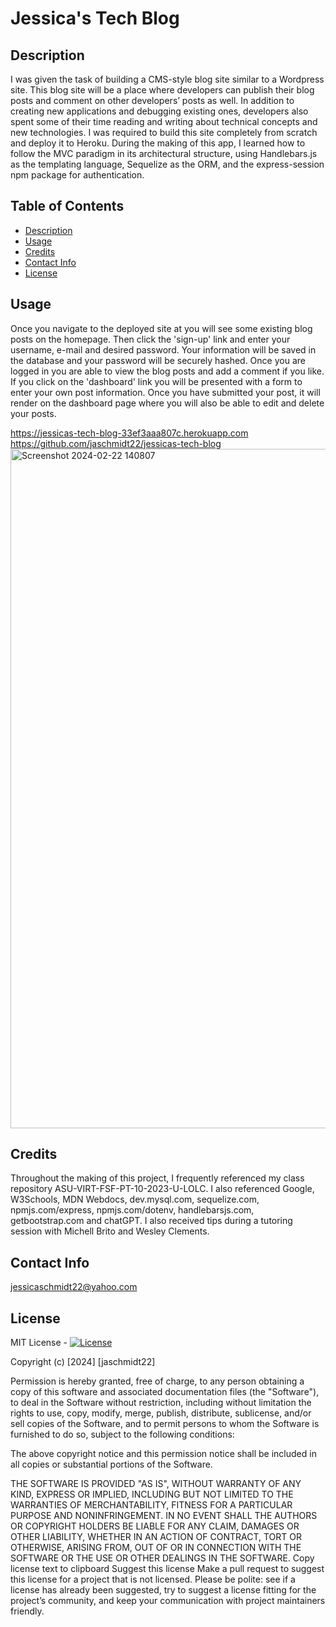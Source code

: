 # Jessica's Tech Blog

## Description

I was given the task of building a CMS-style blog site similar to a Wordpress site. This blog site will be a place where developers can publish their blog posts and comment on other developers’ posts as well. In addition to creating new applications and debugging existing ones, developers also spent some of their time reading and writing about technical concepts and new technologies. I was required to build this site completely from scratch and deploy it to Heroku. During the making of this app, I learned how to follow the MVC paradigm in its architectural structure, using Handlebars.js as the templating language, Sequelize as the ORM, and the express-session npm package for authentication.

## Table of Contents

- [Description](#description)
- [Usage](#usage)
- [Credits](#credits)
- [Contact Info](#contact-info)
- [License](#license)

## Usage

Once you navigate to the deployed site at you will see some existing blog posts on the homepage. Then click the 'sign-up' link and enter your username, e-mail and desired password. Your information will be saved in the database and your password will be securely hashed. Once you are logged in you are able to view the blog posts and add a comment if you like. If you click on the 'dashboard' link you will be presented with a form to enter your own post information. Once you have submitted your post, it will render on the dashboard page where you will also be able to edit and delete your posts.

https://jessicas-tech-blog-33ef3aaa807c.herokuapp.com
https://github.com/jaschmidt22/jessicas-tech-blog
<img width="1087" alt="Screenshot 2024-02-22 140807" src="https://github.com/jaschmidt22/jessicas-tech-blog/assets/146290812/010cb9f0-73ff-445e-831f-b194a4e6e049">

## Credits

Throughout the making of this project, I frequently referenced my class repository ASU-VIRT-FSF-PT-10-2023-U-LOLC. I also referenced Google, W3Schools, MDN Webdocs, dev.mysql.com, sequelize.com, npmjs.com/express, npmjs.com/dotenv, handlebarsjs.com, getbootstrap.com and chatGPT. I also received tips during a tutoring session with Michell Brito and Wesley Clements.

## Contact Info

jessicaschmidt22@yahoo.com

## License

MIT License - [![License](https://img.shields.io/badge/License-MIT-green.svg)](https://choosealicense.com/licenses/mit/)

Copyright (c) [2024] [jaschmidt22]

Permission is hereby granted, free of charge, to any person obtaining a copy of this software and associated documentation files (the "Software"), to deal in the Software without restriction, including without limitation the rights to use, copy, modify, merge, publish, distribute, sublicense, and/or sell copies of the Software, and to permit persons to whom the Software is furnished to do so, subject to the following conditions:

The above copyright notice and this permission notice shall be included in all copies or substantial portions of the Software.

THE SOFTWARE IS PROVIDED "AS IS", WITHOUT WARRANTY OF ANY KIND, EXPRESS OR IMPLIED, INCLUDING BUT NOT LIMITED TO THE WARRANTIES OF MERCHANTABILITY, FITNESS FOR A PARTICULAR PURPOSE AND NONINFRINGEMENT. IN NO EVENT SHALL THE AUTHORS OR COPYRIGHT HOLDERS BE LIABLE FOR ANY CLAIM, DAMAGES OR OTHER LIABILITY, WHETHER IN AN ACTION OF CONTRACT, TORT OR OTHERWISE, ARISING FROM, OUT OF OR IN CONNECTION WITH THE SOFTWARE OR THE USE OR OTHER DEALINGS IN THE SOFTWARE. Copy license text to clipboard Suggest this license Make a pull request to suggest this license for a project that is not licensed. Please be polite: see if a license has already been suggested, try to suggest a license fitting for the project’s community, and keep your communication with project maintainers friendly.

